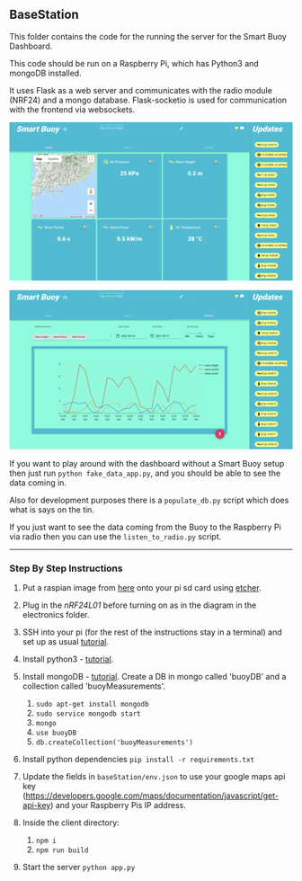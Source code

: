## BaseStation

This folder contains the code for the running the server for the
Smart Buoy Dashboard.

This code should be run on a Raspberry Pi, which has Python3 and mongoDB installed.

It uses Flask as a web server and communicates with the radio module (NRF24) and a mongo database.
Flask-socketio is used for communication with the frontend via websockets.

![dashboard](../../dashboard.png)

![trends](../../trends.png)

If you want to play around with the dashboard without a Smart Buoy setup then just run `python fake_data_app.py`, and you should be able to see the data coming in.

Also for development purposes there is a `populate_db.py` script which does what is says on the tin.

If you just want to see the data coming from the Buoy to the Raspberry Pi via radio then you can use the `listen_to_radio.py` script.

---

### Step By Step Instructions
1. Put a raspian image from [here](https://www.raspberrypi.org/downloads/) onto your pi sd card using [etcher](https://www.balena.io/etcher/).
1. Plug in the *nRF24L01* before turning on as in the diagram in the electronics folder.
1. SSH into your pi (for the rest of the instructions stay in a terminal) and set up as usual [tutorial](https://www.youtube.com/watch?v=wvxCNQ5AYPg).
1. Install python3 - [tutorial](https://installvirtual.com/install-python-3-7-on-raspberry-pi/).
1. Install mongoDB - [tutorial](https://andyfelong.com/2019/01/mongodb-3-2-64-bit-running-on-raspberry-pi-3-with-caveats/). Create a DB in mongo called 'buoyDB' and a collection called 'buoyMeasurements'.
    1. `sudo apt-get install mongodb`
    1. `sudo service mongodb start`
    1. `mongo`
    1. `use buoyDB`
    1. `db.createCollection('buoyMeasurements')`
1. Install python dependencies `pip install -r requirements.txt`
7. Update the fields in `baseStation/env.json` to use your google maps api key (https://developers.google.com/maps/documentation/javascript/get-api-key) and your Raspberry Pis IP address.
1. Inside the client directory:
    1. `npm i`
    2. `npm run build`

1. Start the server `python app.py`


